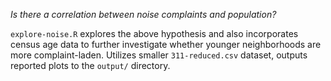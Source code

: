 *Is there a correlation between noise complaints and population?*

`explore-noise.R` explores the above hypothesis and also incorporates census age data to further investigate whether younger neighborhoods are more complaint-laden. Utilizes smaller `311-reduced.csv` dataset, outputs reported plots to the `output/` directory.
